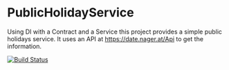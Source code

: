 # PublicHolidayService
Using DI with a Contract and a Service this project provides a simple public holidays service.  It uses an API at https://date.nager.at/Api to get the information.

[![Build Status](https://dev.azure.com/ijowett/PublicHolidayService/_apis/build/status%2FPublicHolidayService.git?branchName=trunk)](https://dev.azure.com/ijowett/PublicHolidayService/_build/latest?definitionId=1&branchName=trunk)
